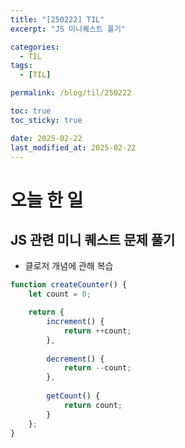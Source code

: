 ```yaml
---
title: "[250222] TIL"
excerpt: "JS 미니퀘스트 풀기"

categories:
  - TIL
tags:
  - [TIL]

permalink: /blog/til/250222

toc: true
toc_sticky: true

date: 2025-02-22
last_modified_at: 2025-02-22
---
```



# 오늘 한 일

## JS 관련 미니 퀘스트 문제 풀기
- 클로저 개념에 관해 복습
```jsx
function createCounter() {
    let count = 0; 

    return {
        increment() {
            return ++count;
        },
        
        decrement() {
            return --count;
        },
        
        getCount() {
            return count;
        }
    };
}
```